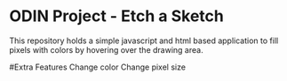 # ODIN Project - Etch a Sketch
This repository holds a simple javascript and html based application to fill pixels with colors  by hovering over the drawing area. 

#Extra Features
Change color 
Change pixel size
